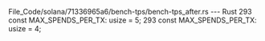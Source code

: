 File_Code/solana/71336965a6/bench-tps/bench-tps_after.rs --- Rust
293 const MAX_SPENDS_PER_TX: usize = 5;                                                                                                                      293 const MAX_SPENDS_PER_TX: usize = 4;


